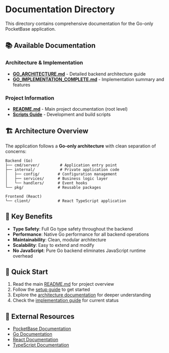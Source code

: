 # Documentation Directory

This directory contains comprehensive documentation for the Go-only PocketBase application.

## 📚 Available Documentation

### Architecture & Implementation
- **[GO_ARCHITECTURE.md](./GO_ARCHITECTURE.md)** - Detailed backend architecture guide
- **[GO_IMPLEMENTATION_COMPLETE.md](./GO_IMPLEMENTATION_COMPLETE.md)** - Implementation summary and features

### Project Information
- **[README.md](../README.md)** - Main project documentation (root level)
- **[Scripts Guide](../scripts/README.md)** - Development and build scripts

## 🏗️ Architecture Overview

The application follows a **Go-only architecture** with clean separation of concerns:

```
Backend (Go)
├── cmd/server/         # Application entry point
├── internal/           # Private application code
│   ├── config/        # Configuration management
│   ├── services/      # Business logic layer
│   └── handlers/      # Event hooks
└── pkg/               # Reusable packages

Frontend (React)
└── client/            # React TypeScript application
```

## 🎯 Key Benefits

- **Type Safety**: Full Go type safety throughout the backend
- **Performance**: Native Go performance for all backend operations
- **Maintainability**: Clean, modular architecture
- **Scalability**: Easy to extend and modify
- **No JavaScript**: Pure Go backend eliminates JavaScript runtime overhead

## 📖 Quick Start

1. Read the main [README.md](../README.md) for project overview
2. Follow the [setup guide](../scripts/README.md) to get started
3. Explore the [architecture documentation](./GO_ARCHITECTURE.md) for deeper understanding
4. Check the [implementation guide](./GO_IMPLEMENTATION_COMPLETE.md) for current status

## 🔗 External Resources

- [PocketBase Documentation](https://pocketbase.io/docs/)
- [Go Documentation](https://golang.org/doc/)
- [React Documentation](https://react.dev/)
- [TypeScript Documentation](https://www.typescriptlang.org/docs/)
